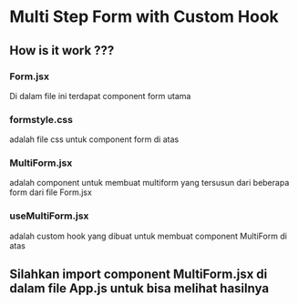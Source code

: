 # Multi Step Form with Custom Hook

## How is it work ???

### Form.jsx

Di dalam file ini terdapat component form utama

### formstyle.css

adalah file css untuk component form di atas

### MultiForm.jsx

adalah component untuk membuat multiform yang tersusun dari beberapa form dari file Form.jsx

### useMultiForm.jsx

adalah custom hook yang dibuat untuk membuat component MultiForm di atas

## Silahkan import component MultiForm.jsx di dalam file App.js untuk bisa melihat hasilnya
